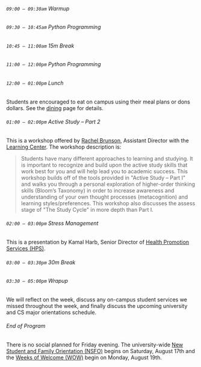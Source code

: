 ###### `09:00 – 09:30am` Warmup

###### `09:30 – 10:45am` Python Programming

###### `10:45 – 11:00am` *15m Break*

###### `11:00 – 12:00pm` Python Programming

###### `12:00 – 01:00pm` *Lunch*

Students are encouraged to eat on campus using their meal plans or dons dollars. See the [dining](dining.html) page for details.

###### `01:00 – 02:00pm` Active Study &ndash; Part 2

This is a workshop offered by [Rachel Brunson](https://myusf.usfca.edu/lwsc/staff), Assistant Director with the [Learning Center](https://myusf.usfca.edu/learning-center). The workshop description is:

> Students have many different approaches to learning and studying. It is important to recognize and build upon the active study skills that work best for you and will help lead you to academic success. This workshop builds off of the tools provided in "Active Study – Part I" and walks you through a personal exploration of higher-order thinking skills (Bloom’s Taxonomy) in order to increase awareness and understanding of your own thought processes (metacognition) and learning styles/preferences. This workshop also discusses the assess stage of "The Study Cycle" in more depth than Part I.

###### `02:00 – 03:00pm` Stress Management

This is a presentation by Kamal Harb, Senior Director of [Health Promotion Services (HPS)](https://myusf.usfca.edu/hps).

###### `03:00 – 03:30pm` *30m Break*

###### `03:30 – 05:00pm` Wrapup

We will reflect on the week, discuss any on-campus student services we missed throughout the week, and finally discuss the upcoming university and CS major orientations schedule. 

###### End of Program

There is no social planned for Friday evening. The university-wide [New Student and Family Orientation (NSFO)](https://myusf.usfca.edu/orientation/orientation-orientation) begins on Saturday, August 17th and the [Weeks of Welcome (WOW)](https://myusf.usfca.edu/orientation/week-of-welcome) begin on Monday, August 19th.

